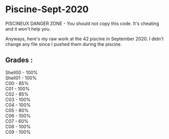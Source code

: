 # Piscine-Sept-2020

PISCINEUX DANGER ZONE - You should not copy this code. It's cheating and it won't help you. 

Anyways, here's my raw work at the 42 piscine in September 2020. I didn't change any file since I pushed them during the piscine.


## Grades : 

Shell00 - 100%   
Shell01 - 100%  
C00 - 85%  
C01 - 100%  
C02 - 85%  
C03 - 100%  
C04 - 100%  
C05 - 80%  
C06 - 100%  
C07 - 60%  
C08 - 100%  
C09 - 100%

